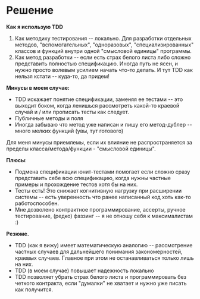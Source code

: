 # Решение
**Как я использую TDD**
 1. Как методику тестирования  -- локально. Для разработки отдельных методов, "вспомогательных", "одноразовых", "специализированных" классов и функций внутри одной "смысловой единицы" программы. 
2. Как метод разработки -- если есть страх белого листа либо сложно представить полностью спецификацию. Иногда путь не ясен, и нужно просто волевым усилием начать что-то делать. И тут TDD как нельзя кстати -- куда-то, да придем!

**Минусы в моем случае:**
- TDD искажает понятие спецификации, заменяя ее тестами -- это выходит боком, когда ленишься рассмотреть какой-то краевой случай и / или прописать тесты как следует.
- Публичные методы и поля 
- Иногда забываю что метод уже написан и пишу его метод-дублер -- много мелких функций (увы, тут готового)

Для меня минусы приемлемы, если их влияние не распространяется за пределы класса/метода/функции - "смысловой единицы".

**Плюсы**:
- Подмена спецификации юнит-тестами помогает если сложно сразу представить себе всю спецификацию, когда нужны частные примеры и прохождение тестов хотя бы на них.
- Тесты есть! Это снижает когнитивную нагрузку при расширении системы -- есть уверенность что ранее написанный код хоть как-то работоспособен.
- Мне дозволено контрактное программирование, ассерты, ручное тестирование, (редко) фаззинг -- я не отношу себя к максималистам :)

**Резюме.**
- TDD (как я вижу) имеет математическую аналогию -- рассмотрение частных случаев для дальнейшего понимания закономерностей, краевых случаев. Главное при этом не останавливаться только лишь на них. 
- TDD (в моем случае) повышает надежность локально
- TDD позволяет убрать страх белого листа и программировать без четкого контракта, если "думалки" не хватает и нужно уже писать как получится.
